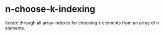 # n-choose-k-indexing
Iterate through all array indexes for choosing k elements from an array of n elements.
